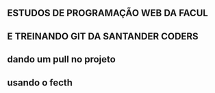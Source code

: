 ## ESTUDOS DE PROGRAMAÇÃO WEB DA FACUL

## E TREINANDO GIT DA SANTANDER CODERS

## dando um pull no projeto
## usando o fecth 
